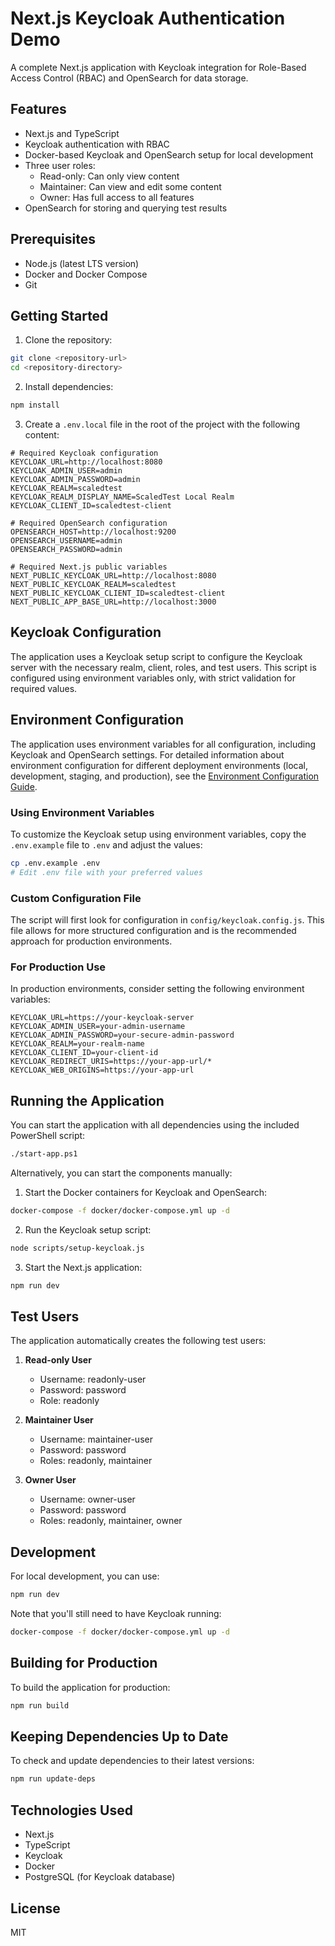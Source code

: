 # Next.js Keycloak Authentication Demo

A complete Next.js application with Keycloak integration for Role-Based Access Control (RBAC) and OpenSearch for data storage.

## Features

- Next.js and TypeScript
- Keycloak authentication with RBAC
- Docker-based Keycloak and OpenSearch setup for local development
- Three user roles:
  - Read-only: Can only view content
  - Maintainer: Can view and edit some content
  - Owner: Has full access to all features
- OpenSearch for storing and querying test results

## Prerequisites

- Node.js (latest LTS version)
- Docker and Docker Compose
- Git

## Getting Started

1. Clone the repository:

```bash
git clone <repository-url>
cd <repository-directory>
```

2. Install dependencies:

```bash
npm install
```

3. Create a `.env.local` file in the root of the project with the following content:

```
# Required Keycloak configuration
KEYCLOAK_URL=http://localhost:8080
KEYCLOAK_ADMIN_USER=admin
KEYCLOAK_ADMIN_PASSWORD=admin
KEYCLOAK_REALM=scaledtest
KEYCLOAK_REALM_DISPLAY_NAME=ScaledTest Local Realm
KEYCLOAK_CLIENT_ID=scaledtest-client

# Required OpenSearch configuration
OPENSEARCH_HOST=http://localhost:9200
OPENSEARCH_USERNAME=admin
OPENSEARCH_PASSWORD=admin

# Required Next.js public variables
NEXT_PUBLIC_KEYCLOAK_URL=http://localhost:8080
NEXT_PUBLIC_KEYCLOAK_REALM=scaledtest
NEXT_PUBLIC_KEYCLOAK_CLIENT_ID=scaledtest-client
NEXT_PUBLIC_APP_BASE_URL=http://localhost:3000
```

## Keycloak Configuration

The application uses a Keycloak setup script to configure the Keycloak server with the necessary realm, client, roles, and test users. This script is configured using environment variables only, with strict validation for required values.

## Environment Configuration

The application uses environment variables for all configuration, including Keycloak and OpenSearch settings. For detailed information about environment configuration for different deployment environments (local, development, staging, and production), see the [Environment Configuration Guide](docs/ENVIRONMENT.md).

### Using Environment Variables

To customize the Keycloak setup using environment variables, copy the `.env.example` file to `.env` and adjust the values:

```bash
cp .env.example .env
# Edit .env file with your preferred values
```

### Custom Configuration File

The script will first look for configuration in `config/keycloak.config.js`. This file allows for more structured configuration and is the recommended approach for production environments.

### For Production Use

In production environments, consider setting the following environment variables:

```
KEYCLOAK_URL=https://your-keycloak-server
KEYCLOAK_ADMIN_USER=your-admin-username
KEYCLOAK_ADMIN_PASSWORD=your-secure-admin-password
KEYCLOAK_REALM=your-realm-name
KEYCLOAK_CLIENT_ID=your-client-id
KEYCLOAK_REDIRECT_URIS=https://your-app-url/*
KEYCLOAK_WEB_ORIGINS=https://your-app-url
```

## Running the Application

You can start the application with all dependencies using the included PowerShell script:

```bash
./start-app.ps1
```

Alternatively, you can start the components manually:

1. Start the Docker containers for Keycloak and OpenSearch:

```bash
docker-compose -f docker/docker-compose.yml up -d
```

2. Run the Keycloak setup script:

```bash
node scripts/setup-keycloak.js
```

3. Start the Next.js application:

```bash
npm run dev
```

## Test Users

The application automatically creates the following test users:

1. **Read-only User**

   - Username: readonly-user
   - Password: password
   - Role: readonly

2. **Maintainer User**

   - Username: maintainer-user
   - Password: password
   - Roles: readonly, maintainer

3. **Owner User**
   - Username: owner-user
   - Password: password
   - Roles: readonly, maintainer, owner

## Development

For local development, you can use:

```bash
npm run dev
```

Note that you'll still need to have Keycloak running:

```bash
docker-compose -f docker/docker-compose.yml up -d
```

## Building for Production

To build the application for production:

```bash
npm run build
```

## Keeping Dependencies Up to Date

To check and update dependencies to their latest versions:

```bash
npm run update-deps
```

## Technologies Used

- Next.js
- TypeScript
- Keycloak
- Docker
- PostgreSQL (for Keycloak database)

## License

MIT

